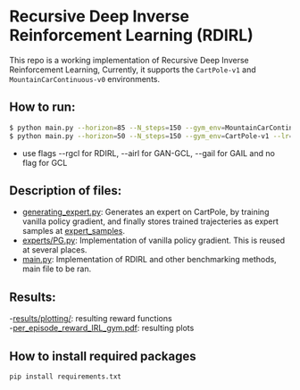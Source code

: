 # Recursive Deep Inverse Reinforcement Learning (RDIRL)
This repo is a working implementation of Recursive Deep Inverse Reinforcement Learning, Currently, it supports the `CartPole-v1` and `MountainCarContinuous-v0` environments.

## How to run:

```bash
$ python main.py --horizon=85 --N_steps=150 --gym_env=MountainCarContinuous-v0 --lr=1e-4 --num_traj=3500 --reward_fn_updates=15 --lambda_=0.001 --rirl_iterations=10 --rgcl                    
$ python main.py --horizon=50 --N_steps=150 --gym_env=CartPole-v1 --lr=1e-4 --num_traj=2000 --reward_fn_updates=15 --lambda_=0.01 --rirl_iterations=10 --rgcl                          
```
- use flags --rgcl for RDIRL, --airl for GAN-GCL, --gail for GAIL and no flag for GCL
## Description of files:
- [generating_expert.py](generating_expert.py): Generates an expert on CartPole, by training vanilla policy gradient, and finally stores trained trajecteries as expert samples at [expert_samples](expert_samples).
- [experts/PG.py](experts/PG.py): Implementation of vanilla policy gradient. This is reused at several places.
- [main.py](main.py): Implementation of RDIRL and other benchmarking methods, main file to be ran.


## Results:
-[results/plotting/](results/plotting/): resulting reward functions <br />
-[per_episode_reward_IRL_gym.pdf](per_episode_reward_IRL_gym.pdf): resulting plots


## How to install required packages

```bash
pip install requirements.txt
```
